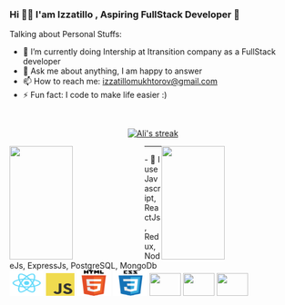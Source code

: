 ### Hi 👋🏽 I'am Izzatillo ,  Aspiring FullStack Developer 🚀


Talking about Personal Stuffs:

- 🌱 I’m currently doing Intership at Itransition company as a FullStack developer
- 💬 Ask me about anything, I am happy to answer
- 📫 How to reach me: izzatillomukhtorov@gmail.com
- ⚡ Fun fact: I code to make life easier :)
<br/>
<p align="center">
    <a href="https://github.com/alimukhtor/github-readme-streak-stats">
       <img title="🔥 Get streak stats for your profile at git.io/streak-stats" alt="Ali's streak" src="http://github-readme-streak-stats.herokuapp.com?user=alimukhtor&theme=react&date_format=M%20j%5B%2C%20Y%5D"/>
    </a>
</p>

<img align="left" width="47%" height="200px" src="https://awesome-github-stats.azurewebsites.net/user-stats/alimukhtor?cardType=level&theme=react"/>

<img align="right" width="47%" height="200px" src="https://github-readme-stats.vercel.app/api/top-langs/?username=alimukhtor&layout=compact&cardType=level&theme=react"/>

<hr/>
- 🌱  I use Javascript, ReactJs, Redux, NodeJs, ExpressJs, PostgreSQL, MongoDb
 <br/>
<div className=""inline-block>
<img className="img-fluid" src="https://raw.githubusercontent.com/github/explore/80688e429a7d4ef2fca1e82350fe8e3517d3494d/topics/react/react.png" width="60" height="45"/>
<img src="https://raw.githubusercontent.com/github/explore/80688e429a7d4ef2fca1e82350fe8e3517d3494d/topics/javascript/javascript.png" width="50" height="40"/>
<img src="https://raw.githubusercontent.com/github/explore/80688e429a7d4ef2fca1e82350fe8e3517d3494d/topics/html/html.png" width="60" height="45"/>
<img src="https://raw.githubusercontent.com/github/explore/80688e429a7d4ef2fca1e82350fe8e3517d3494d/topics/css/css.png" width="60" height="45"/>
<img className="ml-3" src="https://encrypted-tbn0.gstatic.com/images?q=tbn:ANd9GcSWp7pd1Qt0VYxUZY5tqPMemwjZN5DVMFkLWQ&usqp=CAU" width="55" height="40"/>
<img src="https://encrypted-tbn0.gstatic.com/images?q=tbn:ANd9GcR-LSqXMcOtsnyPHUjK831-94f2yC08LI5zlQ&usqp=CAU" width="55" height="40"/>
<img src="https://encrypted-tbn0.gstatic.com/images?q=tbn:ANd9GcTkn4DVgk4EVNiy0_JKDI3v-vcjA-WnebNFnA&usqp=CAU" width="55" height="40"/>
</div>
